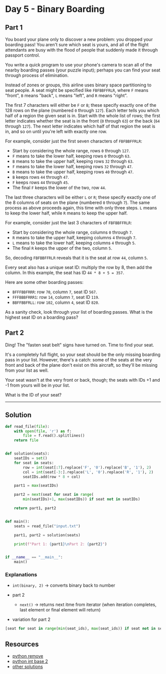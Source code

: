 # Day 5 - Binary Boarding

## Part 1

You board your plane only to discover a new problem: you dropped your boarding pass! You aren't sure which seat is yours, and all of the flight attendants are busy with the flood of people that suddenly made it through passport control.

You write a quick program to use your phone's camera to scan all of the nearby boarding passes (your puzzle input); perhaps you can find your seat through process of elimination.

Instead of zones or groups, this airline uses binary space partitioning to seat people. A seat might be specified like `FBFBBFFRLR`, where `F` means "front", `B` means "back", `L` means "left", and `R` means "right".

The first 7 characters will either be `F` or `B`; these specify exactly one of the 128 rows on the plane (numbered `0` through `127`). Each letter tells you which half of a region the given seat is in. Start with the whole list of rows; the first letter indicates whether the seat is in the front (`0` through `63`) or the back (`64` through `127`). The next letter indicates which half of that region the seat is in, and so on until you're left with exactly one row.

For example, consider just the first seven characters of `FBFBBFFRLR`:

- Start by considering the whole range, rows `0` through `127`.
- `F` means to take the lower half, keeping rows `0` through `63`.
- `B` means to take the upper half, keeping rows `32` through `63`.
- `F` means to take the lower half, keeping rows `32` through `47`.
- `B` means to take the upper half, keeping rows `40` through `47`.
- `B` keeps rows `44` through `47`.
- `F` keeps rows `44` through `45`.
- The final `F` keeps the lower of the two, row `44`.

The last three characters will be either `L` or `R`; these specify exactly one of the 8 columns of seats on the plane (numbered `0` through `7`). The same process as above proceeds again, this time with only three steps. `L` means to keep the lower half, while `R` means to keep the upper half.

For example, consider just the last 3 characters of `FBFBBFFRLR`:

- Start by considering the whole range, columns `0` through `7`.
- `R` means to take the upper half, keeping columns `4` through `7`.
- `L` means to take the lower half, keeping columns `4` through `5`.
- The final `R` keeps the upper of the two, column `5`.

So, decoding `FBFBBFFRLR` reveals that it is the seat at row `44`, column `5`.

Every seat also has a unique seat ID: multiply the row by 8, then add the column. In this example, the seat has ID `44 * 8 + 5 = 357`.

Here are some other boarding passes:

- `BFFFBBFRRR`: row `70`, column `7`, seat ID `567`.
- `FFFBBBFRRR1`: row `14`, column `7`, seat ID `119`.
- `BBFFBBFRLL`: row `102`, column `4`, seat ID `820`.

As a sanity check, look through your list of boarding passes. What is the highest seat ID on a boarding pass?

## Part 2

Ding! The "fasten seat belt" signs have turned on. Time to find your seat.

It's a completely full flight, so your seat should be the only missing boarding pass in your list. However, there's a catch: some of the seats at the very front and back of the plane don't exist on this aircraft, so they'll be missing from your list as well.

Your seat wasn't at the very front or back, though; the seats with IDs +1 and -1 from yours will be in your list.

What is the ID of your seat?

---

## Solution

```py
def read_file(file):
	with open(file, 'r') as f:
		file = f.read().splitlines()
	return file


def solution(seats):
	seatIDs = set()
	for seat in seats:
		row = int(seat[:7].replace('F', '0').replace('B', '1'), 2)
		col = int(seat[-3:].replace('L', '0').replace('R', '1'), 2)
		seatIDs.add(row * 8 + col)

	part1 = max(seatIDs)

	part2 = next(seat for seat in range(
		min(seatIDs)+1, max(seatIDs)) if seat not in seatIDs)

	return part1, part2


def main():
	seats = read_file("input.txt")

	part1, part2 = solution(seats)

	print(f"Part 1: {part1}\nPart 2: {part2}")


if __name__ == "__main__":
	main()
```

### Explanations
* `int(binary, 2)` -> converts binary back to number
* part 2
	- `next()` -> returns next itme from iterator (when iteration completes, last element or final element will return)

* variation for part 2
```py
[seat for seat in range(min(seat_ids), max(seat_ids)) if seat not in seat_ids][0]
```


## Resources
* [python remove](https://www.journaldev.com/23674/python-remove-character-from-string)
* [python int base 2](https://www.geeksforgeeks.org/python-int-function/)
* [other solutions](https://dev.to/cnille/advent-of-code-2020-day-05-1kg5)